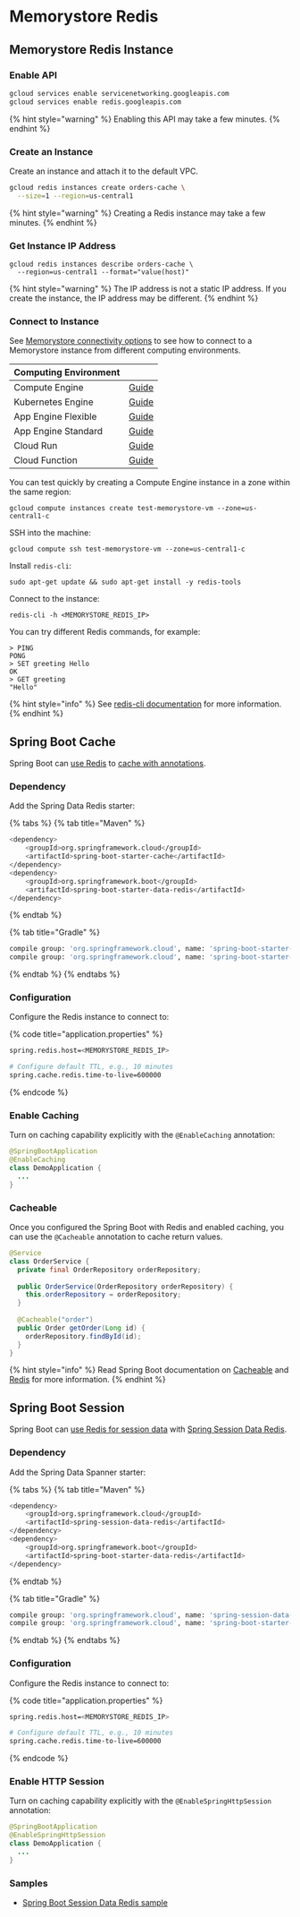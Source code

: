 # Memorystore Redis

## Memorystore Redis Instance

### Enable API

```bash
gcloud services enable servicenetworking.googleapis.com
gcloud services enable redis.googleapis.com
```

{% hint style="warning" %}
Enabling this API may take a few minutes.
{% endhint %}

### Create an Instance

Create an instance and attach it to the default VPC.

```bash
gcloud redis instances create orders-cache \
  --size=1 --region=us-central1
```

{% hint style="warning" %}
Creating a Redis instance may take a few minutes.
{% endhint %}

### Get Instance IP Address

```text
gcloud redis instances describe orders-cache \
  --region=us-central1 --format="value(host)"
```

{% hint style="warning" %}
The IP address is not a static IP address. If you create the instance, the IP address may be different.
{% endhint %}

### Connect to Instance

See [Memorystore connectivity options](./#connectivity) to see how to connect to a Memorystore instance from different computing environments.

| Computing Environment |  |
| :--- | :--- |
| Compute Engine | [Guide](https://cloud.google.com/memorystore/docs/redis/connect-redis-instance-gce) |
| Kubernetes Engine | [Guide](https://cloud.google.com/memorystore/docs/redis/connect-redis-instance-gke) |
| App Engine Flexible | [Guide](https://cloud.google.com/memorystore/docs/redis/connect-redis-instance-flex#java_1) |
| App Engine Standard | [Guide](https://cloud.google.com/memorystore/docs/redis/connect-redis-instance-standard) |
| Cloud Run | [Guide](https://cloud.google.com/run/docs/configuring/connecting-vpc) |
| Cloud Function | [Guide](https://cloud.google.com/memorystore/docs/redis/connect-redis-instance-functions) |

You can test quickly by creating a Compute Engine instance in a zone within the same region:

```text
gcloud compute instances create test-memorystore-vm --zone=us-central1-c
```

SSH into the machine:

```text
gcloud compute ssh test-memorystore-vm --zone=us-central1-c
```

Install `redis-cli`:

```text
sudo apt-get update && sudo apt-get install -y redis-tools
```

Connect to the instance:

```text
redis-cli -h <MEMORYSTORE_REDIS_IP>
```

You can try different Redis commands, for example:

```text
> PING
PONG
> SET greeting Hello
OK
> GET greeting
"Hello"
```

{% hint style="info" %}
See [redis-cli documentation](https://redis.io/topics/rediscli) for more information.
{% endhint %}

## Spring Boot Cache

Spring Boot can [use Redis](https://docs.spring.io/spring-boot/docs/current/reference/htmlsingle/#boot-features-caching-provider-redis) to [cache with annotations](https://docs.spring.io/spring-boot/docs/current/reference/htmlsingle/#boot-features-caching).

### Dependency

Add the Spring Data Redis starter:

{% tabs %}
{% tab title="Maven" %}
```bash
<dependency>
    <groupId>org.springframework.cloud</groupId>
    <artifactId>spring-boot-starter-cache</artifactId>
</dependency>
<dependency>
    <groupId>org.springframework.boot</groupId>
    <artifactId>spring-boot-starter-data-redis</artifactId>
</dependency>
```
{% endtab %}

{% tab title="Gradle" %}
```bash
compile group: 'org.springframework.cloud', name: 'spring-boot-starter-cache'
compile group: 'org.springframework.cloud', name: 'spring-boot-starter-data-redis'
```
{% endtab %}
{% endtabs %}

### Configuration

Configure the Redis instance to connect to:

{% code title="application.properties" %}
```bash
spring.redis.host=<MEMORYSTORE_REDIS_IP>

# Configure default TTL, e.g., 10 minutes
spring.cache.redis.time-to-live=600000
```
{% endcode %}

### Enable Caching

Turn on caching capability explicitly with the `@EnableCaching` annotation:

```java
@SpringBootApplication
@EnableCaching
class DemoApplication {
  ...
}
```

### Cacheable

Once you configured the Spring Boot with Redis and enabled caching, you can use the `@Cacheable` annotation to cache return values.

```java
@Service
class OrderService {
  private final OrderRepository orderRepository;
  
  public OrderService(OrderRepository orderRepository) {
    this.orderRepository = orderRepository;
  }
  
  @Cacheable("order")
  public Order getOrder(Long id) {
    orderRepository.findById(id);
  }
}
```

{% hint style="info" %}
Read Spring Boot documentation on [Cacheable](https://docs.spring.io/spring-boot/docs/current/reference/htmlsingle/#boot-features-caching) and [Redis](https://docs.spring.io/spring-boot/docs/current/reference/htmlsingle/#boot-features-caching-provider-redis) for more information.
{% endhint %}

## Spring Boot Session

Spring Boot can [use Redis for session data](https://docs.spring.io/spring-boot/docs/current/reference/htmlsingle/#boot-features-session) with [Spring Session Data Redis](https://docs.spring.io/spring-session/docs/2.3.0.RELEASE/reference/html5/#httpsession-redis).

### Dependency

Add the Spring Data Spanner starter:

{% tabs %}
{% tab title="Maven" %}
```bash
<dependency>
    <groupId>org.springframework.cloud</groupId>
    <artifactId>spring-session-data-redis</artifactId>
</dependency>
<dependency>
    <groupId>org.springframework.boot</groupId>
    <artifactId>spring-boot-starter-data-redis</artifactId>
</dependency>
```
{% endtab %}

{% tab title="Gradle" %}
```bash
compile group: 'org.springframework.cloud', name: 'spring-session-data-redis'
compile group: 'org.springframework.cloud', name: 'spring-boot-starter-data-redis'
```
{% endtab %}
{% endtabs %}

### Configuration

Configure the Redis instance to connect to:

{% code title="application.properties" %}
```bash
spring.redis.host=<MEMORYSTORE_REDIS_IP>

# Configure default TTL, e.g., 10 minutes
spring.cache.redis.time-to-live=600000
```
{% endcode %}

### Enable HTTP Session

Turn on caching capability explicitly with the `@EnableSpringHttpSession` annotation:

```java
@SpringBootApplication
@EnableSpringHttpSession
class DemoApplication {
  ...
}
```

### Samples

* [Spring Boot Session Data Redis sample](https://github.com/spring-projects/spring-session/tree/master/spring-session-samples/spring-session-sample-boot-redis-simple)

